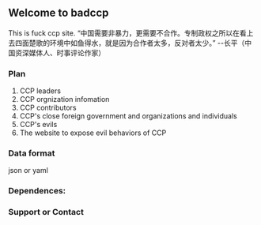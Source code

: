 ## Welcome to badccp
This is fuck ccp site.
“中国需要非暴力，更需要不合作。专制政权之所以在看上去四面楚歌的环境中如鱼得水，就是因为合作者太多，反对者太少。” --长平（中国资深媒体人、时事评论作家）

### Plan
1. CCP leaders
2. CCP orgnization infomation
3. CCP contributors
4. CCP's close foreign government and organizations and individuals
5. CCP's evils
6. The website to expose evil behaviors of CCP


### Data format
json or yaml

### Dependences:


### Support or Contact


